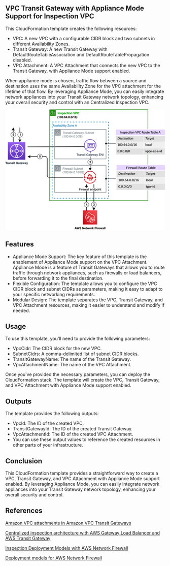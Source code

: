 ## VPC Transit Gateway with Appliance Mode Support for Inspection VPC

This CloudFormation template creates the following resources:

* VPC: A new VPC with a configurable CIDR block and two subnets in different Availability Zones.
* Transit Gateway: A new Transit Gateway with DefaultRouteTableAssociation and DefaultRouteTablePropagation disabled.
* VPC Attachment: A VPC Attachment that connects the new VPC to the Transit Gateway, with Appliance Mode support enabled.

When appliance mode is chosen, traffic flow between a source and destination uses the same Availability Zone for the VPC attachment for the lifetime of that flow. By leveraging Appliance Mode, you can easily integrate network appliances into your Transit Gateway network topology, enhancing your overall security and control with an Centralized Inspection VPC.

![Alt text](../diagrams/inspection-vpc-traffic-flow-high-res.png?raw=true "Diagram Image")

## Features

* Appliance Mode Support: The key feature of this template is the enablement of Appliance Mode support on the VPC Attachment. Appliance Mode is a feature of Transit Gateways that allows you to route traffic through network appliances, such as firewalls or load balancers, before forwarding it to the final destination.
* Flexible Configuration: The template allows you to configure the VPC CIDR block and subnet CIDRs as parameters, making it easy to adapt to your specific networking requirements.
* Modular Design: The template separates the VPC, Transit Gateway, and VPC Attachment resources, making it easier to understand and modify if needed.

## Usage

To use this template, you'll need to provide the following parameters:

* VpcCidr: The CIDR block for the new VPC.
* SubnetCidrs: A comma-delimited list of subnet CIDR blocks.
* TransitGatewayName: The name of the Transit Gateway.
* VpcAttachmentName: The name of the VPC Attachment.

Once you've provided the necessary parameters, you can deploy the CloudFormation stack. The template will create the VPC, Transit Gateway, and VPC Attachment with Appliance Mode support enabled.

## Outputs

The template provides the following outputs:

* VpcId: The ID of the created VPC.
* TransitGatewayId: The ID of the created Transit Gateway.
* VpcAttachmentId: The ID of the created VPC Attachment.
* You can use these output values to reference the created resources in other parts of your infrastructure.

## Conclusion

This CloudFormation template provides a straightforward way to create a VPC, Transit Gateway, and VPC Attachment with Appliance Mode support enabled. By leveraging Appliance Mode, you can easily integrate network appliances into your Transit Gateway network topology, enhancing your overall security and control.

## References

[Amazon VPC attachments in Amazon VPC Transit Gateways](https://docs.aws.amazon.com/vpc/latest/tgw/tgw-vpc-attachments.html)

[Centralized inspection architecture with AWS Gateway Load Balancer and AWS Transit Gateway](https://aws.amazon.com/blogs/networking-and-content-delivery/centralized-inspection-architecture-with-aws-gateway-load-balancer-and-aws-transit-gateway/)

[Inspection Deployment Models with AWS Network Firewall](https://d1.awsstatic.com/architecture-diagrams/ArchitectureDiagrams/inspection-deployment-models-with-AWS-network-firewall-ra.pdf)

[Deployment models for AWS Network Firewall](https://aws.amazon.com/blogs/networking-and-content-delivery/deployment-models-for-aws-network-firewall/)